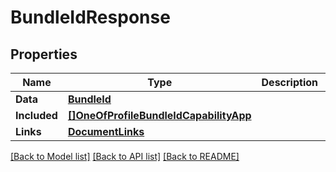 # BundleIdResponse

## Properties

Name | Type | Description | Notes
------------ | ------------- | ------------- | -------------
**Data** | [**BundleId**](BundleId.md) |  | 
**Included** | [**[]OneOfProfileBundleIdCapabilityApp**](oneOf&lt;Profile,BundleIdCapability,App&gt;.md) |  | [optional] 
**Links** | [**DocumentLinks**](DocumentLinks.md) |  | 

[[Back to Model list]](../README.md#documentation-for-models) [[Back to API list]](../README.md#documentation-for-api-endpoints) [[Back to README]](../README.md)


